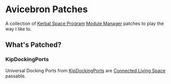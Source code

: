 # Avicebron Patches

A collection of [Kerbal Space Program](https://www.kerbalspaceprogram.com/games-kerbal-space-program) [Module Manager](https://forum.kerbalspaceprogram.com/index.php?/topic/50533-*) patches to play the way I like to.

## What's Patched?

### KipDockingPorts

Universal Docking Ports from [KipDockingPorts](https://forum.kerbalspaceprogram.com/index.php?showtopic=194930) are [Connected Living Space](http://forum.kerbalspaceprogram.com/index.php?showtopic=192130) passable.
